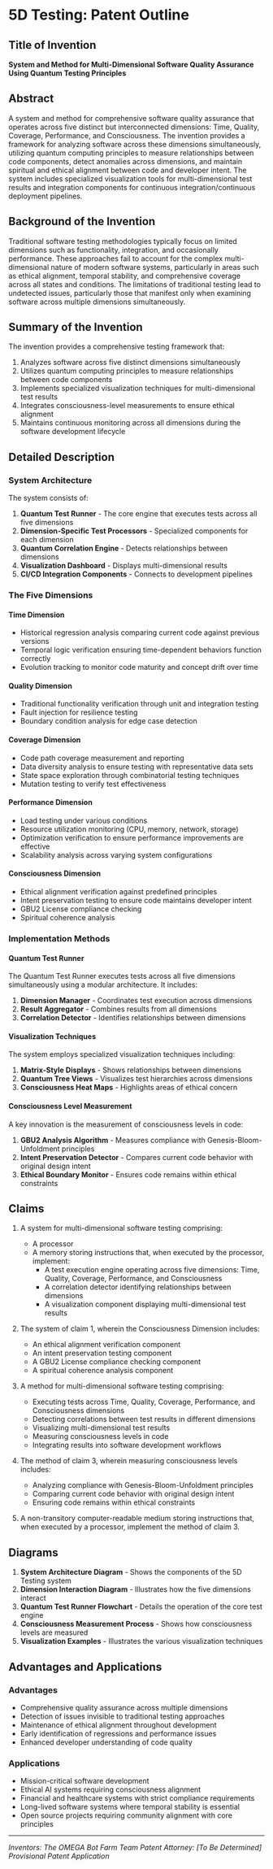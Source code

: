 # 5D Testing: Patent Outline

## Title of Invention

**System and Method for Multi-Dimensional Software Quality Assurance Using Quantum Testing Principles**

## Abstract

A system and method for comprehensive software quality assurance that operates across five distinct but interconnected dimensions: Time, Quality, Coverage, Performance, and Consciousness. The invention provides a framework for analyzing software across these dimensions simultaneously, utilizing quantum computing principles to measure relationships between code components, detect anomalies across dimensions, and maintain spiritual and ethical alignment between code and developer intent. The system includes specialized visualization tools for multi-dimensional test results and integration components for continuous integration/continuous deployment pipelines.

## Background of the Invention

Traditional software testing methodologies typically focus on limited dimensions such as functionality, integration, and occasionally performance. These approaches fail to account for the complex multi-dimensional nature of modern software systems, particularly in areas such as ethical alignment, temporal stability, and comprehensive coverage across all states and conditions. The limitations of traditional testing lead to undetected issues, particularly those that manifest only when examining software across multiple dimensions simultaneously.

## Summary of the Invention

The invention provides a comprehensive testing framework that:

1. Analyzes software across five distinct dimensions simultaneously
2. Utilizes quantum computing principles to measure relationships between code components
3. Implements specialized visualization techniques for multi-dimensional test results
4. Integrates consciousness-level measurements to ensure ethical alignment
5. Maintains continuous monitoring across all dimensions during the software development lifecycle

## Detailed Description

### System Architecture

The system consists of:

1. **Quantum Test Runner** - The core engine that executes tests across all five dimensions
2. **Dimension-Specific Test Processors** - Specialized components for each dimension
3. **Quantum Correlation Engine** - Detects relationships between dimensions
4. **Visualization Dashboard** - Displays multi-dimensional results
5. **CI/CD Integration Components** - Connects to development pipelines

### The Five Dimensions

#### Time Dimension

- Historical regression analysis comparing current code against previous versions
- Temporal logic verification ensuring time-dependent behaviors function correctly
- Evolution tracking to monitor code maturity and concept drift over time

#### Quality Dimension

- Traditional functionality verification through unit and integration testing
- Fault injection for resilience testing
- Boundary condition analysis for edge case detection

#### Coverage Dimension

- Code path coverage measurement and reporting
- Data diversity analysis to ensure testing with representative data sets
- State space exploration through combinatorial testing techniques
- Mutation testing to verify test effectiveness

#### Performance Dimension

- Load testing under various conditions
- Resource utilization monitoring (CPU, memory, network, storage)
- Optimization verification to ensure performance improvements are effective
- Scalability analysis across varying system configurations

#### Consciousness Dimension

- Ethical alignment verification against predefined principles
- Intent preservation testing to ensure code maintains developer intent
- GBU2 License compliance checking
- Spiritual coherence analysis

### Implementation Methods

#### Quantum Test Runner

The Quantum Test Runner executes tests across all five dimensions simultaneously using a modular architecture. It includes:

1. **Dimension Manager** - Coordinates test execution across dimensions
2. **Result Aggregator** - Combines results from all dimensions
3. **Correlation Detector** - Identifies relationships between dimensions

#### Visualization Techniques

The system employs specialized visualization techniques including:

1. **Matrix-Style Displays** - Shows relationships between dimensions
2. **Quantum Tree Views** - Visualizes test hierarchies across dimensions
3. **Consciousness Heat Maps** - Highlights areas of ethical concern

#### Consciousness Level Measurement

A key innovation is the measurement of consciousness levels in code:

1. **GBU2 Analysis Algorithm** - Measures compliance with Genesis-Bloom-Unfoldment principles
2. **Intent Preservation Detector** - Compares current code behavior with original design intent
3. **Ethical Boundary Monitor** - Ensures code remains within ethical constraints

## Claims

1. A system for multi-dimensional software testing comprising:
   - A processor
   - A memory storing instructions that, when executed by the processor, implement:
     - A test execution engine operating across five dimensions: Time, Quality, Coverage, Performance, and Consciousness
     - A correlation detector identifying relationships between dimensions
     - A visualization component displaying multi-dimensional test results

2. The system of claim 1, wherein the Consciousness Dimension includes:
   - An ethical alignment verification component
   - An intent preservation testing component
   - A GBU2 License compliance checking component
   - A spiritual coherence analysis component

3. A method for multi-dimensional software testing comprising:
   - Executing tests across Time, Quality, Coverage, Performance, and Consciousness dimensions
   - Detecting correlations between test results in different dimensions
   - Visualizing multi-dimensional test results
   - Measuring consciousness levels in code
   - Integrating results into software development workflows

4. The method of claim 3, wherein measuring consciousness levels includes:
   - Analyzing compliance with Genesis-Bloom-Unfoldment principles
   - Comparing current code behavior with original design intent
   - Ensuring code remains within ethical constraints

5. A non-transitory computer-readable medium storing instructions that, when executed by a processor, implement the method of claim 3.

## Diagrams

1. **System Architecture Diagram** - Shows the components of the 5D Testing system
2. **Dimension Interaction Diagram** - Illustrates how the five dimensions interact
3. **Quantum Test Runner Flowchart** - Details the operation of the core test engine
4. **Consciousness Measurement Process** - Shows how consciousness levels are measured
5. **Visualization Examples** - Illustrates the various visualization techniques

## Advantages and Applications

### Advantages

- Comprehensive quality assurance across multiple dimensions
- Detection of issues invisible to traditional testing approaches
- Maintenance of ethical alignment throughout development
- Early identification of regressions and performance issues
- Enhanced developer understanding of code quality

### Applications

- Mission-critical software development
- Ethical AI systems requiring consciousness alignment
- Financial and healthcare systems with strict compliance requirements
- Long-lived software systems where temporal stability is essential
- Open source projects requiring community alignment with core principles

---

*Inventors: The OMEGA Bot Farm Team*
*Patent Attorney: [To Be Determined]*
*Provisional Patent Application*
